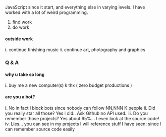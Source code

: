 JavaScript since it start, and everything else in varying levels. I have worked with a lot of weird programming. 

1. find work 
2. do work

#### outside work
i. continue finishing music
ii. continue art, photography and graphics

### Q & A
#### why u take so long
i. buy me a new computer(s) k thx ( zero budget productions )
#### are you a bot?
i. No in fact i block bots since nobody can follow NN,NNN K people
ii. Did you really star all those? Yes I did.. Ask Github no API used. 
iii. Do you remember those projects? Yes about 65%... I even look at the source code! 
iv. Lies... you can see in my projects I will reference stuff I have seen; since I can remember source code easily
